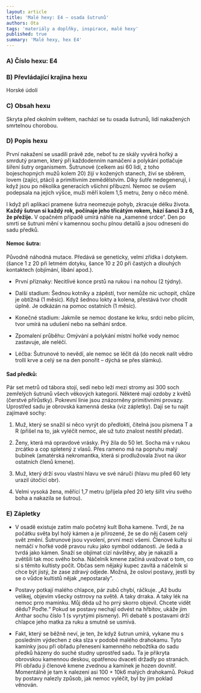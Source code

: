 ```yaml
---
layout: article
title: 'Malé hexy: E4 – osada šutrunů'
authors: Ota
tags: 'materiály a doplňky, inspirace, malé hexy'
published: true
summary: 'Malé hexy, hex E4'
---
```


### A) Číslo hexu: E4

### B) Převládající krajina hexu

Horské údolí

### C) Obsah hexu

Skryta před okolním světem, nachází se tu osada šutrunů, lidí nakažených smrtelnou chorobou.

### D) Popis hexu

První nakažení se usadili právě zde, neboť tu ze skály vyvěrá hořký a smrdutý pramen, který při každodenním namáčení a polykání potlačuje šíření šutry organismem. Šutrunové (celkem asi 60 lidí, z toho bojeschopných mužů kolem 20) žijí v kožených stanech, živí se sběrem, lovem (zajíci, ptáci) a primitivním zemědělstvím. Díky šutře nedegenerují, i když jsou po několika generacích všichni příbuzní. Nemoc se ovšem podepsala na jejich výšce, muži měří kolem 1,5 metru, ženy o něco méně.

I když při aplikaci pramene šutra neomezuje pohyb, zkracuje délku života. **Každý šutrun si každý rok, počínaje jeho třicátým rokem, hází šanci 3&nbsp;z&nbsp;6, že přežije.** V opačném případě umírá náhle na „kamenné srdce“. Den po smrti se šutruni mění v kamennou sochu plnou detailů a jsou odneseni do sadu předků.

#### Nemoc šutra:

Původně náhodná mutace. Předává se geneticky, velmi zřídka i dotykem. (šance 1&nbsp;z&nbsp;20 při letmém dotyku, šance 10&nbsp;z&nbsp;20 při častých a dlouhých kontaktech (objímání, líbání apod.).

- První příznaky: Necitlivé konce prstů na rukou i na nohou (2 týdny).

- Další stadium: Šednou kotníky a zápěstí, tvor nemůže nic uchopit, chůze je obtížná (1 měsíc). Když šednou lokty a kolena, přestává tvor chodit úplně. Je odkázán na pomoc ostatních (1 měsíc).

- Konečné stadium: Jakmile se nemoc dostane ke krku, srdci nebo plícím, tvor umírá na udušení nebo na selhání srdce.

- Zpomalení průběhu: Omývání a polykání místní hořké vody nemoc zastavuje, ale neléčí.

- Léčba: Šutrunové to nevědí, ale nemoc se léčit dá (do necek nalít vědro trollí krve a celý se na den ponořit – dýchá se přes slámku).

#### Sad předků:

Pár set metrů od tábora stojí, sedí nebo leží mezi stromy asi 300 soch zemřelých šutrunů všech věkových kategorií. Některé mají ozdoby z květů (čerstvé přírůstky). Pokrevní linie jsou znázorněny primitivními provazy. Uprostřed sadu je obrovská kamenná deska (viz zápletky). Dají se tu najít zajímavé sochy:

1. Muž, který se snažil si něco vyrýt do předloktí, čitelná jsou písmena T a R (přišel na to, jak vyléčit nemoc, ale už tuto znalost nestihl předat).

2. Ženy, která má opravdové vrásky. Prý žila do 50 let. Socha má v rukou zrcátko a cop spletený z vlasů. Přes rameno má na popruhu malý bubínek (amatérská nekromantka, která si prodlužovala život na úkor ostatních členů kmene).

3. Muž, který drží svou vlastní hlavu ve své náruči (hlavu mu před 60 lety urazil útočící obr).

4. Velmi vysoká žena, měřící 1,7 metru (přijela před 20 lety šířit víru svého boha a nakazila se šutrou).

### E) Zápletky

- V osadě existuje zatím malo početný kult Boha kamene. Tvrdí, že na počátku světa byl holý kámen a je přirozené, že se do něj časem celý svět změní. Šutrunové jsou vyvolení, první mezi všemi. Členové kultu si nemáčí v hořké vodě pravou ruku jako symbol oddanosti. Je šedá a tvrdá jako kámen. Snaží se objímat cizí návštěvy, aby je nakazili a zvětšili tak moc svého boha. Náčelník kmene začíná uvažovat o tom, co si s těmito kultisty počít. Občas sem nějaký kupec zavítá a náčelník si chce být jistý, že zase zdravý odjede. Možná, že osloví postavy, jestli by se o vůdce kultistů nějak „nepostaraly“.

- Postavy potkají malého chlapce, pár zubů chybí, ráčkuje. „Až budu velikej, objevím všecky ostrrovy na světě. A taky drraka. A taky lék na nemoc prro maminku. Můj děda už ho prrý skorro objevil. Chcete vidět dědu? Poďte.“ Pokud se postavy nechají odvést na hřbitov, ukáže jim Anthar sochu číslo 1 (s vyrytými písmeny). Při debatě s postavami drží chlapce jeho matka za ruku a smutně se usmívá.

- Fakt, který se běžně neví, je ten, že když šutrun umírá, vykane mu s posledním výdechen z oka slza v podobě malého drahokamu. Tyto kamínky jsou při obřadu přenesení kamenného nebožtíka do sadu předků házeny do suché studny uprostřed sadu. Ta je přikryta obrovskou kamennou deskou, opatřenou dvaceti držadly po stranách. Při obřadu ji členové kmene zvednou a kamínek je hozen dovnitř. Momentálně je tam k nalezení asi 100&nbsp;+&nbsp;10k6 malých drahokamů. Pokud by postavy nalezly způsob, jak nemoc vyléčit, byl by jim poklad věnován.